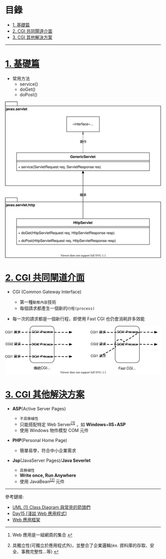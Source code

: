 <h1 id="top">目錄</h1>

- [1. 基礎篇](#s1)
- [2. CGI 共同閘道介面](#s2)
- [3. CGI 其他解決方案](#s3)

---

# <a id='s1' class='md-title' href='#top'>1. 基礎篇</a>

- 常用方法
  - service()
  - doGet()
  - doPost()

<p><img src='./image/01.WebApplication概觀.01.dio.svg'></p>

# <a id='s2' class='md-title' href='#top'>2. CGI 共同閘道介面</a>

- CGI (Common Gateway Interface)

  - 第一種`動態內容`技術
  - 每個請求都產生一個新的`行程(process)`

- 每一次的請求都是一個新行程，即使用 Fast CGI 也仍會消耗許多效能

<p><img src='./image/01.WebApplication概觀.02.dio.svg'></p>

# <a id='s3' class='md-title' href='#top'>3. CGI 其他解決方案</a>

- **ASP**(Active Server Pages)

  - `不具移植性`
  - 只能搭配特定 Web Server<sup class="footnote-ref"><a href="#fn2" id="fnref2">[1]</a></sup> ，如 **Windows**+**IIS**+**ASP**
  - 使用 Windows 物件模型 COM 元件

- **PHP**(Personal Home Page)

  - 簡單易學，符合中小企業需求

- **Jsp**(JavaServer Pages)/**Java Severlet**

  - `具移植性`
  - **Write once, Run Anywhere**
  - 使用 JavaBean<sup class="footnote-ref"><a href="#fn1" id="fnref1">[2]</a></sup> 元件

---

參考鏈接:

- [UML (1) Class Diagram 與常見的箭頭們](http://ashkandi.herokuapp.com/blog/2015/09/14/uml-notes-01/)
- [Day15 [淺談 Web 應用程式]](https://ithelp.ithome.com.tw/articles/10186014)
- [Web 應用框架](https://zh.wikipedia.org/wiki/Web%E5%BA%94%E7%94%A8%E6%A1%86%E6%9E%B6)

---

<section class="footnotes">
<ol class="footnotes-list">
<li id="fn2" class="footnote-item"><p>Web 應用是一組網頁的集合 <a href="#fnref2" class="footnote-backref">↩︎</a></p>
<li id="fn1" class="footnote-item"><p>具獨立性(可獨立於應用程式外)，並整合了企業邏輯(ex. 資料庫的存取、安全、事務完整性...等) <a href="#fnref1" class="footnote-backref">↩︎</a></p>
</li>
</li>
</ol>
</section>
